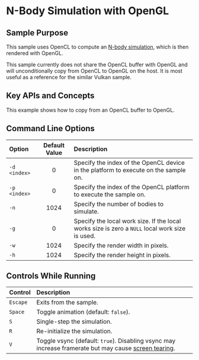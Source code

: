 # N-Body Simulation with OpenGL

## Sample Purpose

This sample uses OpenCL to compute an [N-body simulation](https://en.wikipedia.org/wiki/N-body_simulation), which is then rendered with OpenGL.

This sample currently does not share the OpenCL buffer with OpenGL and will unconditionally copy from OpenCL to OpenGL on the host.
It is most useful as a reference for the similar Vulkan sample.

## Key APIs and Concepts

This example shows how to copy from an OpenCL buffer to OpenGL.

## Command Line Options

| Option | Default Value | Description |
|:--|:-:|:--|
| `-d <index>` | 0 | Specify the index of the OpenCL device in the platform to execute on the sample on.
| `-p <index>` | 0 | Specify the index of the OpenCL platform to execute the sample on.
| `-n` | 1024 | Specify the number of bodies to simulate.
| `-g` | 0| Specify the local work size.  If the local works size is zero a `NULL` local work size is used.
| `-w` | 1024 | Specify the render width in pixels.
| `-h` | 1024 | Specify the render height in pixels.

## Controls While Running

| Control | Description |
|:--|:--|
| `Escape` | Exits from the sample.
| `Space` | Toggle animation (default: `false`).
| `S` | Single-step the simulation.
| `R` | Re-initialize the simulation.
| `V` | Toggle vsync (default: `true`). Disabling vsync may increase framerate but may cause [screen tearing](https://en.wikipedia.org/wiki/Screen_tearing).
